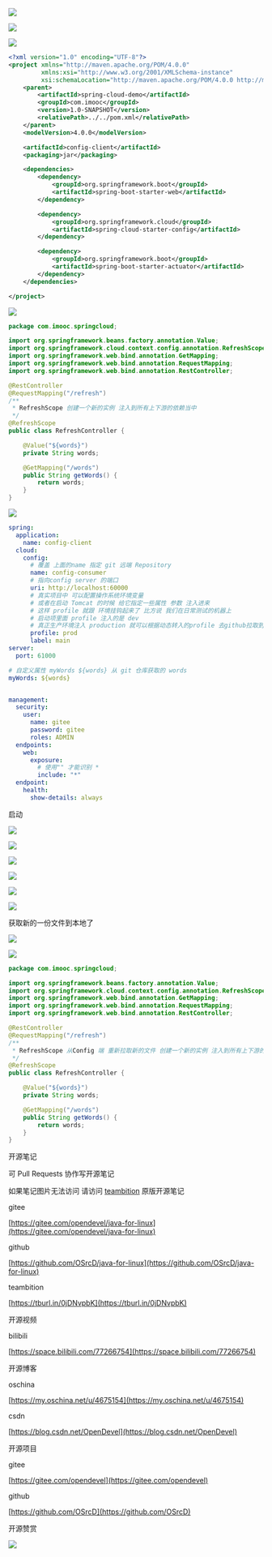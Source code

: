 ![](https://tcs.teambition.net/storage/3121a6db8cbefebd919e5d7f318eaddb6214?Signature=eyJhbGciOiJIUzI1NiIsInR5cCI6IkpXVCJ9.eyJBcHBJRCI6IjU5Mzc3MGZmODM5NjMyMDAyZTAzNThmMSIsIl9hcHBJZCI6IjU5Mzc3MGZmODM5NjMyMDAyZTAzNThmMSIsIl9vcmdhbml6YXRpb25JZCI6IiIsImV4cCI6MTYxMjc5NTYwMCwiaWF0IjoxNjEyMTkwODAwLCJyZXNvdXJjZSI6Ii9zdG9yYWdlLzMxMjFhNmRiOGNiZWZlYmQ5MTllNWQ3ZjMxOGVhZGRiNjIxNCJ9.HlbEXDBGnRFOoFl5vUV14UShHfWWBvh2le9299TyEDU&download=2020-09-17%20055252.png "")

![](https://tcs.teambition.net/storage/3121906188d6913ab6f57618a31d1ad6550f?Signature=eyJhbGciOiJIUzI1NiIsInR5cCI6IkpXVCJ9.eyJBcHBJRCI6IjU5Mzc3MGZmODM5NjMyMDAyZTAzNThmMSIsIl9hcHBJZCI6IjU5Mzc3MGZmODM5NjMyMDAyZTAzNThmMSIsIl9vcmdhbml6YXRpb25JZCI6IiIsImV4cCI6MTYxMjc5NTYwMCwiaWF0IjoxNjEyMTkwODAwLCJyZXNvdXJjZSI6Ii9zdG9yYWdlLzMxMjE5MDYxODhkNjkxM2FiNmY1NzYxOGEzMWQxYWQ2NTUwZiJ9.AUHDD7wgHKJEIoqjfdoEhjEKkkzTAxTcRZZtZWzBtv4&download=image.png "")

![](https://tcs.teambition.net/storage/3121b2bac0b12cda279aec9f5a53cc132584?Signature=eyJhbGciOiJIUzI1NiIsInR5cCI6IkpXVCJ9.eyJBcHBJRCI6IjU5Mzc3MGZmODM5NjMyMDAyZTAzNThmMSIsIl9hcHBJZCI6IjU5Mzc3MGZmODM5NjMyMDAyZTAzNThmMSIsIl9vcmdhbml6YXRpb25JZCI6IiIsImV4cCI6MTYxMjc5NTYwMCwiaWF0IjoxNjEyMTkwODAwLCJyZXNvdXJjZSI6Ii9zdG9yYWdlLzMxMjFiMmJhYzBiMTJjZGEyNzlhZWM5ZjVhNTNjYzEzMjU4NCJ9.upS581phtC1grB3LWpIbpMoLkLOjOFsVNR-cQlPGwDk&download=image.png "")

```xml
<?xml version="1.0" encoding="UTF-8"?>
<project xmlns="http://maven.apache.org/POM/4.0.0"
         xmlns:xsi="http://www.w3.org/2001/XMLSchema-instance"
         xsi:schemaLocation="http://maven.apache.org/POM/4.0.0 http://maven.apache.org/xsd/maven-4.0.0.xsd">
    <parent>
        <artifactId>spring-cloud-demo</artifactId>
        <groupId>com.imooc</groupId>
        <version>1.0-SNAPSHOT</version>
        <relativePath>../../pom.xml</relativePath>
    </parent>
    <modelVersion>4.0.0</modelVersion>

    <artifactId>config-client</artifactId>
    <packaging>jar</packaging>

    <dependencies>
        <dependency>
            <groupId>org.springframework.boot</groupId>
            <artifactId>spring-boot-starter-web</artifactId>
        </dependency>

        <dependency>
            <groupId>org.springframework.cloud</groupId>
            <artifactId>spring-cloud-starter-config</artifactId>
        </dependency>

        <dependency>
            <groupId>org.springframework.boot</groupId>
            <artifactId>spring-boot-starter-actuator</artifactId>
        </dependency>
    </dependencies>

</project>
```

![](https://tcs.teambition.net/storage/3121e1fbda3fee28280772ea706bf32f6a48?Signature=eyJhbGciOiJIUzI1NiIsInR5cCI6IkpXVCJ9.eyJBcHBJRCI6IjU5Mzc3MGZmODM5NjMyMDAyZTAzNThmMSIsIl9hcHBJZCI6IjU5Mzc3MGZmODM5NjMyMDAyZTAzNThmMSIsIl9vcmdhbml6YXRpb25JZCI6IiIsImV4cCI6MTYxMjc5NTYwMCwiaWF0IjoxNjEyMTkwODAwLCJyZXNvdXJjZSI6Ii9zdG9yYWdlLzMxMjFlMWZiZGEzZmVlMjgyODA3NzJlYTcwNmJmMzJmNmE0OCJ9.nTJ5NY93Gs7r1GvHZTzXE1zAJKbNMFWuVji0TTH5lWY&download=image.png "")

```java
package com.imooc.springcloud;

import org.springframework.beans.factory.annotation.Value;
import org.springframework.cloud.context.config.annotation.RefreshScope;
import org.springframework.web.bind.annotation.GetMapping;
import org.springframework.web.bind.annotation.RequestMapping;
import org.springframework.web.bind.annotation.RestController;

@RestController
@RequestMapping("/refresh")
/**
 * RefreshScope 创建一个新的实例 注入到所有上下游的依赖当中
 */
@RefreshScope
public class RefreshController {

    @Value("${words}")
    private String words;

    @GetMapping("/words")
    public String getWords() {
        return words;
    }
}

```

![](https://tcs.teambition.net/storage/3121d01e8061d27d658b2da930adf4def09a?Signature=eyJhbGciOiJIUzI1NiIsInR5cCI6IkpXVCJ9.eyJBcHBJRCI6IjU5Mzc3MGZmODM5NjMyMDAyZTAzNThmMSIsIl9hcHBJZCI6IjU5Mzc3MGZmODM5NjMyMDAyZTAzNThmMSIsIl9vcmdhbml6YXRpb25JZCI6IiIsImV4cCI6MTYxMjc5NTYwMCwiaWF0IjoxNjEyMTkwODAwLCJyZXNvdXJjZSI6Ii9zdG9yYWdlLzMxMjFkMDFlODA2MWQyN2Q2NThiMmRhOTMwYWRmNGRlZjA5YSJ9.FamtCTaqBnRjeDiaMYI4apNZUO3oh9p1E-Ql3oYeKaI&download=image.png "")

```yaml
spring:
  application:
    name: config-client
  cloud:
    config:
      # 覆盖 上面的name 指定 git 远端 Repository
      name: config-consumer
      # 指向config server 的端口
      uri: http://localhost:60000
      # 真实项目中 可以配置操作系统环境变量
      # 或者在启动 Tomcat 的时候 给它指定一些属性 参数 注入进来
      # 这样 profile 就跟 环境挂钩起来了 比方说 我们在日常测试的机器上
      # 启动项里面 profile 注入的是 dev
      # 真正生产环境注入 production 就可以根据动态转入的profile 去github拉取到正确的文件
      profile: prod
      label: main
server:
  port: 61000

# 自定义属性 myWords ${words} 从 git 仓库获取的 words
myWords: ${words}


management:
  security:
    user:
      name: gitee
      password: gitee
      roles: ADMIN
  endpoints:
    web:
      exposure:
        # 使用"" 才能识别 *
        include: "*"
  endpoint:
    health:
      show-details: always

```

启动

![](https://tcs.teambition.net/storage/3121df23293fb876825eba7166ea8fab1e45?Signature=eyJhbGciOiJIUzI1NiIsInR5cCI6IkpXVCJ9.eyJBcHBJRCI6IjU5Mzc3MGZmODM5NjMyMDAyZTAzNThmMSIsIl9hcHBJZCI6IjU5Mzc3MGZmODM5NjMyMDAyZTAzNThmMSIsIl9vcmdhbml6YXRpb25JZCI6IiIsImV4cCI6MTYxMjc5NTYwMCwiaWF0IjoxNjEyMTkwODAwLCJyZXNvdXJjZSI6Ii9zdG9yYWdlLzMxMjFkZjIzMjkzZmI4NzY4MjVlYmE3MTY2ZWE4ZmFiMWU0NSJ9.Xy6No4ZP3qHwO65Io-nuFpSUvJyGm00r4FL9lgpKhvk&download=image.png "")

![](https://tcs.teambition.net/storage/3121db8d243de29f8558f555352158f0b49a?Signature=eyJhbGciOiJIUzI1NiIsInR5cCI6IkpXVCJ9.eyJBcHBJRCI6IjU5Mzc3MGZmODM5NjMyMDAyZTAzNThmMSIsIl9hcHBJZCI6IjU5Mzc3MGZmODM5NjMyMDAyZTAzNThmMSIsIl9vcmdhbml6YXRpb25JZCI6IiIsImV4cCI6MTYxMjc5NTYwMCwiaWF0IjoxNjEyMTkwODAwLCJyZXNvdXJjZSI6Ii9zdG9yYWdlLzMxMjFkYjhkMjQzZGUyOWY4NTU4ZjU1NTM1MjE1OGYwYjQ5YSJ9.4JS1SjzXJj2w8TVJTFhMc6iYl39JiYNyG75cOfY5l0g&download=image.png "")

![](https://tcs.teambition.net/storage/3121f1194bc6c4c482c319bffa9507b14091?Signature=eyJhbGciOiJIUzI1NiIsInR5cCI6IkpXVCJ9.eyJBcHBJRCI6IjU5Mzc3MGZmODM5NjMyMDAyZTAzNThmMSIsIl9hcHBJZCI6IjU5Mzc3MGZmODM5NjMyMDAyZTAzNThmMSIsIl9vcmdhbml6YXRpb25JZCI6IiIsImV4cCI6MTYxMjc5NTYwMCwiaWF0IjoxNjEyMTkwODAwLCJyZXNvdXJjZSI6Ii9zdG9yYWdlLzMxMjFmMTE5NGJjNmM0YzQ4MmMzMTliZmZhOTUwN2IxNDA5MSJ9.cL7Eb1_toErNOKQ54o53gm43sKOxhMACoqF2PcVInB4&download=image.png "")

![](https://tcs.teambition.net/storage/3121d6a93982e27dfea1f01b359ccbb6fa42?Signature=eyJhbGciOiJIUzI1NiIsInR5cCI6IkpXVCJ9.eyJBcHBJRCI6IjU5Mzc3MGZmODM5NjMyMDAyZTAzNThmMSIsIl9hcHBJZCI6IjU5Mzc3MGZmODM5NjMyMDAyZTAzNThmMSIsIl9vcmdhbml6YXRpb25JZCI6IiIsImV4cCI6MTYxMjc5NTYwMCwiaWF0IjoxNjEyMTkwODAwLCJyZXNvdXJjZSI6Ii9zdG9yYWdlLzMxMjFkNmE5Mzk4MmUyN2RmZWExZjAxYjM1OWNjYmI2ZmE0MiJ9.4bHUI62H1fUNwKg8zpdUeMvqp7JqUXKU-AxE1Wo5Fbc&download=image.png "")

![](https://tcs.teambition.net/storage/312187bb092e7604ef43e911c0bfd795a598?Signature=eyJhbGciOiJIUzI1NiIsInR5cCI6IkpXVCJ9.eyJBcHBJRCI6IjU5Mzc3MGZmODM5NjMyMDAyZTAzNThmMSIsIl9hcHBJZCI6IjU5Mzc3MGZmODM5NjMyMDAyZTAzNThmMSIsIl9vcmdhbml6YXRpb25JZCI6IiIsImV4cCI6MTYxMjc5NTYwMCwiaWF0IjoxNjEyMTkwODAwLCJyZXNvdXJjZSI6Ii9zdG9yYWdlLzMxMjE4N2JiMDkyZTc2MDRlZjQzZTkxMWMwYmZkNzk1YTU5OCJ9.kqb1UMy3-OHV3-SzG0ojFhcjQDhvXR4wB9C5uxJ0YEs&download=image.png "")

![](https://tcs.teambition.net/storage/31213f7d1a6291d00d938bd944c4ef9d363d?Signature=eyJhbGciOiJIUzI1NiIsInR5cCI6IkpXVCJ9.eyJBcHBJRCI6IjU5Mzc3MGZmODM5NjMyMDAyZTAzNThmMSIsIl9hcHBJZCI6IjU5Mzc3MGZmODM5NjMyMDAyZTAzNThmMSIsIl9vcmdhbml6YXRpb25JZCI6IiIsImV4cCI6MTYxMjc5NTYwMCwiaWF0IjoxNjEyMTkwODAwLCJyZXNvdXJjZSI6Ii9zdG9yYWdlLzMxMjEzZjdkMWE2MjkxZDAwZDkzOGJkOTQ0YzRlZjlkMzYzZCJ9.Zk_9GyuFqU6bZAgJslIsWSL0VZQc715QVW1eTYesQ6c&download=image.png "")

获取新的一份文件到本地了



![](https://tcs.teambition.net/storage/3121de3ff5691b568bb3309c8e5405f287cf?Signature=eyJhbGciOiJIUzI1NiIsInR5cCI6IkpXVCJ9.eyJBcHBJRCI6IjU5Mzc3MGZmODM5NjMyMDAyZTAzNThmMSIsIl9hcHBJZCI6IjU5Mzc3MGZmODM5NjMyMDAyZTAzNThmMSIsIl9vcmdhbml6YXRpb25JZCI6IiIsImV4cCI6MTYxMjc5NTYwMCwiaWF0IjoxNjEyMTkwODAwLCJyZXNvdXJjZSI6Ii9zdG9yYWdlLzMxMjFkZTNmZjU2OTFiNTY4YmIzMzA5YzhlNTQwNWYyODdjZiJ9.ZA5H6ynpjAUHUgKf2S1840VQK6Y6fAE3HB3NaLB_bt0&download=image.png "")

![](https://tcs.teambition.net/storage/3121bdec859ddedd416b3adf706b0d422440?Signature=eyJhbGciOiJIUzI1NiIsInR5cCI6IkpXVCJ9.eyJBcHBJRCI6IjU5Mzc3MGZmODM5NjMyMDAyZTAzNThmMSIsIl9hcHBJZCI6IjU5Mzc3MGZmODM5NjMyMDAyZTAzNThmMSIsIl9vcmdhbml6YXRpb25JZCI6IiIsImV4cCI6MTYxMjc5NTYwMCwiaWF0IjoxNjEyMTkwODAwLCJyZXNvdXJjZSI6Ii9zdG9yYWdlLzMxMjFiZGVjODU5ZGRlZGQ0MTZiM2FkZjcwNmIwZDQyMjQ0MCJ9.Ro29fShp3K_wfByxhlYmZbceUO0lf4JxmrYP7sEcAXs&download=image.png "")

```java
package com.imooc.springcloud;

import org.springframework.beans.factory.annotation.Value;
import org.springframework.cloud.context.config.annotation.RefreshScope;
import org.springframework.web.bind.annotation.GetMapping;
import org.springframework.web.bind.annotation.RequestMapping;
import org.springframework.web.bind.annotation.RestController;

@RestController
@RequestMapping("/refresh")
/**
 * RefreshScope 从Config 端 重新拉取新的文件 创建一个新的实例 注入到所有上下游的依赖当中
 */
@RefreshScope
public class RefreshController {

    @Value("${words}")
    private String words;

    @GetMapping("/words")
    public String getWords() {
        return words;
    }
}

```







开源笔记

可 Pull Requests 协作写开源笔记

如果笔记图片无法访问 请访问 [teambition](https://tburl.in/0jDNvpbK) 原版开源笔记

gitee

[https://gitee.com/opendevel/java-for-linux](https://gitee.com/opendevel/java-for-linux)

github

[https://github.com/OSrcD/java-for-linux](https://github.com/OSrcD/java-for-linux)

teambition

[https://tburl.in/0jDNvpbK](https://tburl.in/0jDNvpbK)

开源视频

bilibili

[https://space.bilibili.com/77266754](https://space.bilibili.com/77266754)

开源博客

oschina

[https://my.oschina.net/u/4675154](https://my.oschina.net/u/4675154)

csdn

[https://blog.csdn.net/OpenDevel](https://blog.csdn.net/OpenDevel)

开源项目

gitee

[https://gitee.com/opendevel](https://gitee.com/opendevel)

github

[https://github.com/OSrcD](https://github.com/OSrcD)

开源赞赏

![](https://tcs.teambition.net/storage/3121aed56e96d914e1046f3b498b493ce232?Signature=eyJhbGciOiJIUzI1NiIsInR5cCI6IkpXVCJ9.eyJBcHBJRCI6IjU5Mzc3MGZmODM5NjMyMDAyZTAzNThmMSIsIl9hcHBJZCI6IjU5Mzc3MGZmODM5NjMyMDAyZTAzNThmMSIsIl9vcmdhbml6YXRpb25JZCI6IiIsImV4cCI6MTYxMjc5NTYwMCwiaWF0IjoxNjEyMTkwODAwLCJyZXNvdXJjZSI6Ii9zdG9yYWdlLzMxMjFhZWQ1NmU5NmQ5MTRlMTA0NmYzYjQ5OGI0OTNjZTIzMiJ9.CcagZmJ8Be_P3mKM8JNMQkIZdhNOaZBMGZY8SSNlyKE&download=image.png "")

